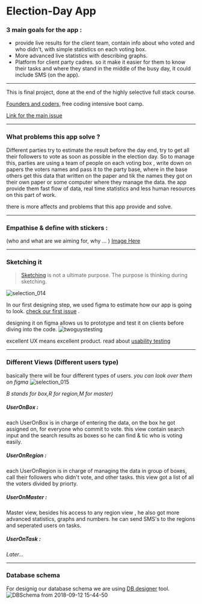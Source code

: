 # **Election-Day App**
### 3 main goals for the app :
- provide live results for the client team, contain info about who voted and who didn't, with simple statistics on each voting box.
- More advanced live statistics with describing graphs.
-  Platform for client party cadres. so it make it easier for them to know their tasks and where they stand in the middle of the busy day, it could include SMS (on the app). 

________
This is final project,
done at the end of the  highly selective full stack course.

[Founders and coders,](https://foundersandcoders.com) free coding intensive boot camp.

 [
Link for the main issue](https://github.com/foundersandcoders/nazareth-project-leads/issues/13)
________
### What problems this app solve ?
Different parties try to estimate the result before the day end,
try to get all their followers to vote as soon as possible in the election day.
So to manage this, parties are using a team of people on each voting box , 
write down on papers the voters names and pass it to the party base,
where in the base others get this data that written on the paper and tik the names they got on their own paper or some computer where they manage the data.
the app provide them fast flow of data, real time statistics and less human resources on this part of work.

there is more affects and problems that this app provide and solve.
________
### Empathise & define with stickers : 
(who and what are we aiming for, why ... )
[Image Here](https://user-images.githubusercontent.com/36166288/45060191-9b84d180-b0a7-11e8-8414-43f603b390f1.jpeg)
________
### Sketching it
> [Sketching](https://medium.com/@yedantao/sketching-it-41c210ca9a90) is not a ultimate purpose. The purpose is thinking during sketching. 

![selection_014](https://user-images.githubusercontent.com/36166288/45060602-41850b80-b0a9-11e8-8bfd-5fedd93e8873.png)

In our first designing step, 
we used figma to estimate how our app is going to look.
[check our first issue](https://github.com/tawfiknasser/Election-Day-App/issues/1) .

designing it on figma allows us to prototype and test it on clients before diving into the code.
![twoguystesting](https://user-images.githubusercontent.com/36166288/45123162-a48ca600-b16e-11e8-890d-dfe990c6f999.png)

excellent UX means excellent product.
read about [usability testing](http://www.sensible.com/rsme.html)


________

### Different Views (Different users type)
basically there will be four different types of users.
_you can look over them on figma_
 ![selection_015](https://user-images.githubusercontent.com/36166288/45102481-85722200-b136-11e8-8852-cac4b707926d.png)
 
_B stands for box,R for region,M for master)_

##### UserOnBox :
each UserOnBox is in charge of entering the data,
on the box he got assigned on,
for everyone who commit to vote.
this view contain search input and the search results as boxes so he can find & tic who is voting easily.

##### UserOnRegion :
each UserOnRegion is in charge of managing the data in group of boxes,
call their followers who didn't vote, 
and other tasks.
this view got a list of all the voters divided by priorty.

##### UserOnMaster : 
Master view,
besides his access to any region view ,
he also got more advanced statistics, graphs and numbers.
he can send SMS's to the regions and seperated users on tasks.

##### UserOnTask :
_Later..._
_____
### Database schema
For designig our database schema we are using [DB designer](https://www.dbdesigner.net) tool.
![DBSchema from 2018-09-12 15-44-50](https://user-images.githubusercontent.com/37940433/45425763-fcfa0100-b6a2-11e8-91f4-7dbd9d8e2dfa.png)

